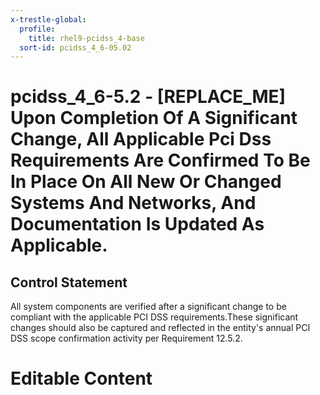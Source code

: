 ```yaml
---
x-trestle-global:
  profile:
    title: rhel9-pcidss_4-base
  sort-id: pcidss_4_6-05.02
---
```


# pcidss_4_6-5.2 - \[REPLACE_ME\] Upon Completion Of A Significant Change, All Applicable Pci Dss Requirements Are Confirmed To Be In Place On All New Or Changed Systems And Networks, And Documentation Is Updated As Applicable.

## Control Statement

All system components are verified after a significant change to be compliant with the
applicable PCI DSS requirements.These significant changes should also be captured and
reflected in the entity's annual PCI DSS scope confirmation activity per Requirement
12.5.2.

# Editable Content

<!-- Make additions and edits below -->
<!-- The above represents the contents of the control as received by the profile, prior to additions. -->
<!-- If the profile makes additions to the control, they will appear below. -->
<!-- The above markdown may not be edited but you may edit the content below, and/or introduce new additions to be made by the profile. -->
<!-- If there is a yaml header at the top, parameter values may be edited. Use --set-parameters to incorporate the changes during assembly. -->
<!-- The content here will then replace what is in the profile for this control, after running profile-assemble. -->
<!-- The current profile has no added parts for this control, but you may add new ones here. -->
<!-- Each addition must have a heading either of the form ## Control my_addition_name -->
<!-- or ## Part a. (where the a. refers to one of the control statement labels.) -->
<!-- "## Control" parts are new parts added after the statement part. -->
<!-- "## Part" parts are new parts added into the top-level statement part with that label. -->
<!-- Subparts may be added with nested hash levels of the form ### My Subpart Name -->
<!-- underneath the parent ## Control or ## Part being added -->
<!-- See https://oscal-compass.github.io/compliance-trestle/tutorials/ssp_profile_catalog_authoring/ssp_profile_catalog_authoring for guidance. -->
